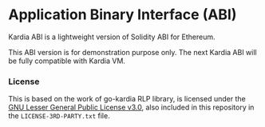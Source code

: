 # Application Binary Interface (ABI)

Kardia ABI is a lightweight version of Solidity ABI for Ethereum.

This ABI version is for demonstration purpose only. The next Kardia ABI will be fully compatible with Kardia VM.

### License
This is based on the work of go-kardia RLP library, is licensed under the
[GNU Lesser General Public License v3.0](https://www.gnu.org/licenses/lgpl-3.0.en.html), also
included in this repository in the `LICENSE-3RD-PARTY.txt` file.
